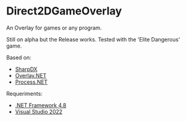 # Direct2DGameOverlay
An Overlay for games or any program.

Still on alpha but the Release works.
Tested with the 'Elite Dangerous' game.

Based on:
- [SharpDX](https://github.com/sharpdx/SharpDX)
- [Overlay.NET](https://github.com/lolp1/Overlay.NET) 
- [Process.NET](https://github.com/lolp1/Process.NET)

Requeriments:
- [.NET Framework 4.8](https://dotnet.microsoft.com/es-es/download/dotnet-framework/net48)
- [Visual Studio 2022](https://visualstudio.microsoft.com/thank-you-downloading-visual-studio/?sku=Community&channel=Release&version=VS2022)
